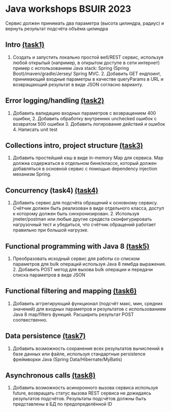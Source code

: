 
# Java workshops BSUIR 2023
Сервис должен принимать два параметра (высота цилиндра, радиус) и вернуть результат подсчёта
объёма цилиндра
## Intro <a href="https://github.com/Nicetrym8/Kpiap-4sem-java/tree/07349a332c2f98fd66b789b5a280c39441070aea">(task1)</a>
1. Создать и запустить локально простой веб/REST сервис, используя любой открытый
(например, в открытом доступе в сети интернет) пример с использованием Java stack:
Spring (Spring Boot)/maven/gradle/Jersey/ Spring MVC. 2. Добавить GET ендпоинт,
принимающий входные параметры в качестве queryParams в URL и возвращающий
результат в виде JSON согласно варианту.
## Error logging/handling <a href="https://github.com/Nicetrym8/Kpiap-4sem-java/tree/eeb7c40ac220da8d8e609e051dbebd7d665215d3">(task2)</a>
1. Добавить валидацию входных параметров с возвращением 400 ошибки, 2. Добавить
обработку внутренних unchecked ошибок с возвратом 500 ошибки 3. Добавить логирование
действий и ошибок 4. Написать unit test
## Collections intro, project structure <a href="https://github.com/Nicetrym8/Kpiap-4sem-java/tree/77f553d63ecd29fc73250c1c19d8cd620118fe26">(task3)</a>
1. Добавить простейший кэш в виде in-memory Map для сервиса. Map должна содержаться в
отдельном бине/классе, который должен добавляться в основной сервис с помощью
dependency injection механизм Spring.
## Concurrency (task4) <a href="https://github.com/Nicetrym8/Kpiap-4sem-java/tree/b68437411a5a47a5f1863929a6d816f9cfdd5df4">(task4)</a>
1. Добавить сервис для подсчёта обращений к основному сервису. Счётчик должен быть
реализован в виде отдельного класса, доступ к которому должен быть синхронизирован. 2.
Используя jmeter/postman или любые другие средвста сконфигурировать нагрузочный тест
и убедиться, что счётчик обращений работает правильно при большой нагрузке.
## Functional programming with Java 8 <a href="https://github.com/Nicetrym8/Kpiap-4sem-java/tree/128a8594820b1be6c0d2a2e68259b76229ecbca5">(task5)</a>  
1. Преобразовать исходный сервис для работы со списком параметров для bulk операций
используя Java 8 лямбда выражения. 2. Добавить POST метод для вызова bulk операции и
передачи списка параметров в виде JSON
## Functional filtering and mapping <a href="https://github.com/Nicetrym8/Kpiap-4sem-java/tree/df336da32bb18d42cf7bf85feb4a535348a8f19b">(task6)</a>
1. Добавить аггрегирующий функционал (подсчёт макс, мин, средних значений) для входных
параметров и результатов с использованием Java 8 map/filters функций. Расширить
результат POST соотвественно.
## Data persistence <a href="https://github.com/Nicetrym8/Kpiap-4sem-java/tree/695ed6c5f7a45de44108023c8ebc52038b53662e">(task7)</a>
1. Добавить возможность сохранения всех результатов вычислений в базе данных или
файле, используя стандартные persistence фреймворки Java (Spring Data/Hibernate/MyBatis)
## Asynchronous calls <a href="https://github.com/Nicetrym8/Kpiap-4sem-java/tree/0b541462eb1421317648ac57f4050497e5b61533">(task8)</a>
1. Добавить возможность асинхронного вызова сервиса используя future, возвращать статус
вызова REST сервиса не дожидаясь результатов подсчётов. Результаты подсчётов должны
быть представлены в БД по предопределённой ID
